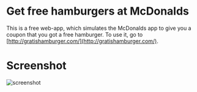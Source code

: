 # Get free hamburgers at McDonalds
This is a free web-app, which simulates the McDonalds app to give you a coupon that you got a free hamburger. To use it, go to [http://gratishamburger.com/](http://gratishamburger.com/).

# Screenshot
![screenshot](https://dl.dropboxusercontent.com/s/h3znxzpcw5ov6wg/2014-10-11%20at%2013.51.png?dl=0)
